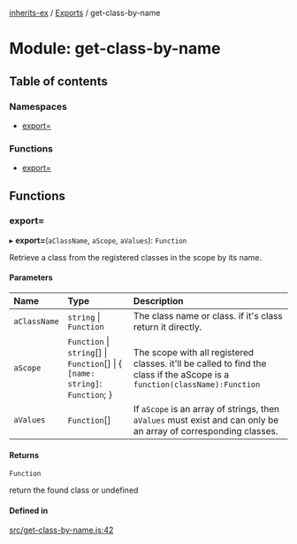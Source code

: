 [inherits-ex](../README.md) / [Exports](../modules.md) / get-class-by-name

# Module: get-class-by-name

## Table of contents

### Namespaces

- [export&#x3D;](get_class_by_name.export_.md)

### Functions

- [export&#x3D;](get_class_by_name.md#export&#x3D;)

## Functions

### export&#x3D;

▸ **export=**(`aClassName`, `aScope`, `aValues`): `Function`

Retrieve a class from the registered classes in the scope by its name.

#### Parameters

| Name | Type | Description |
| :------ | :------ | :------ |
| `aClassName` | `string` \| `Function` | The class name or class. if it's class return it directly. |
| `aScope` | `Function` \| `string`[] \| `Function`[] \| { `[name: string]`: `Function`;  } | The scope with all registered classes. it'll be called to find the class if the aScope is a `function(className):Function` |
| `aValues` | `Function`[] | If `aScope` is an array of strings, then `aValues` must exist and can only be an array of corresponding classes. |

#### Returns

`Function`

return the found class or undefined

#### Defined in

[src/get-class-by-name.js:42](https://github.com/snowyu/inherits-ex.js/blob/5942071/src/get-class-by-name.js#L42)
